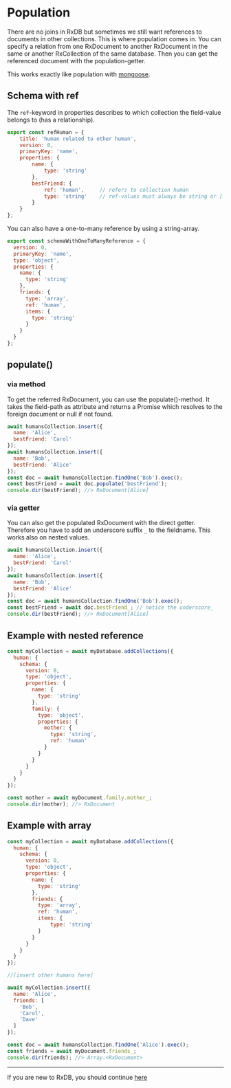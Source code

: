 # Population

There are no joins in RxDB but sometimes we still want references to documents in other collections. This is where population comes in. You can specify a relation from one RxDocument to another RxDocument in the same or another RxCollection of the same database.
Then you can get the referenced document with the population-getter.

This works exactly like population with [mongoose](http://mongoosejs.com/docs/populate.html).

## Schema with ref

The `ref`-keyword in properties describes to which collection the field-value belongs to (has a relationship). 

```javascript
export const refHuman = {
    title: 'human related to other human',
    version: 0,
    primaryKey: 'name',
    properties: {
        name: {
            type: 'string'
        },
        bestFriend: {
            ref: 'human',     // refers to collection human
            type: 'string'    // ref-values must always be string or ['string','null'] (primary of foreign RxDocument) 
        }
    }
};
```

You can also have a one-to-many reference by using a string-array.

```js
export const schemaWithOneToManyReference = {
  version: 0,
  primaryKey: 'name',
  type: 'object',
  properties: {
    name: {
      type: 'string'
    },
    friends: {
      type: 'array',
      ref: 'human',
      items: {
        type: 'string'
      }
    }
  }
};
```

## populate()

### via method
To get the referred RxDocument, you can use the populate()-method.
It takes the field-path as attribute and returns a Promise which resolves to the foreign document or null if not found.

```javascript
await humansCollection.insert({
  name: 'Alice',
  bestFriend: 'Carol'
});
await humansCollection.insert({
  name: 'Bob',
  bestFriend: 'Alice'
});
const doc = await humansCollection.findOne('Bob').exec();
const bestFriend = await doc.populate('bestFriend');
console.dir(bestFriend); //> RxDocument[Alice]
```

### via getter
You can also get the populated RxDocument with the direct getter. Therefore you have to add an underscore suffix `_` to the fieldname.
This works also on nested values.

```javascript
await humansCollection.insert({
  name: 'Alice',
  bestFriend: 'Carol'
});
await humansCollection.insert({
  name: 'Bob',
  bestFriend: 'Alice'
});
const doc = await humansCollection.findOne('Bob').exec();
const bestFriend = await doc.bestFriend_; // notice the underscore_
console.dir(bestFriend); //> RxDocument[Alice]
```

## Example with nested reference

```javascript
const myCollection = await myDatabase.addCollections({
  human: {
    schema: {
      version: 0,
      type: 'object',
      properties: {
        name: {
          type: 'string'
        },
        family: {
          type: 'object',
          properties: {
            mother: {
              type: 'string',
              ref: 'human'
            }
          }
        }
      }
    }
  }
});

const mother = await myDocument.family.mother_;
console.dir(mother); //> RxDocument
```

## Example with array

```javascript
const myCollection = await myDatabase.addCollections({
  human: {
    schema: {
      version: 0,
      type: 'object',
      properties: {
        name: {
          type: 'string'
        },
        friends: {
          type: 'array',
          ref: 'human',
          items: {
              type: 'string'
          }
        }
      }
    }
  } 
});

//[insert other humans here]

await myCollection.insert({
  name: 'Alice',
  friends: [
    'Bob',
    'Carol',
    'Dave'
  ]
});

const doc = await humansCollection.findOne('Alice').exec();
const friends = await myDocument.friends_;
console.dir(friends); //> Array.<RxDocument>
```

---------
If you are new to RxDB, you should continue [here](./data-migration.md)

